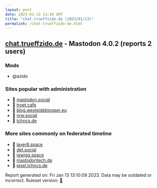 ```yaml
---
layout: post
date: 2023-01-13 13:10 GMT
title: "chat.trueffzido.de (2023/01/13)"
permalink: /chat-trueffzido-de.html
---
```


## [chat.trueffzido.de](https://chat.trueffzido.de) - Mastodon 4.0.2 (reports 2 users)

### Mods
 * @azido

### Sites popular with administration

* 🐘 [mastodon.social](/mastodon-social.html)
* 🐘 [troet.cafe](/troet-cafe.html)
* 🐘 [blog.westsideblogger.eu](/blog-westsideblogger-eu.html)
* 🐘 [nrw.social](/nrw-social.html)
* 🐘 [tchncs.de](/tchncs-de.html)

### More sites commonly on federated timeline

* 🐘 [layer8.space](/layer8-space.html)
* 🐘 [det.social](/det-social.html)
* 🐘 [igwigg.space](/igwigg-space.html)
* 🐘 [mastodontech.de](/mastodontech-de.html)
* 🐘 [pixel.tchncs.de](/pixel-tchncs-de.html)

Report generated on: Fri Jan 13 13:10:09 2023. Data may be outdated or incorrect.
Ruleset version: [🧁](/version-cupcake)
